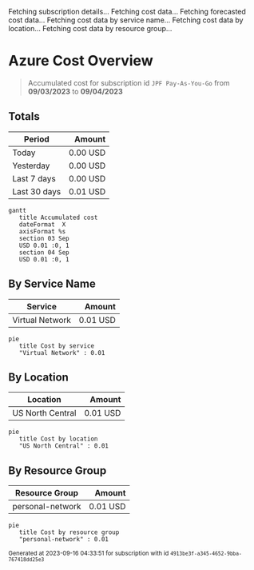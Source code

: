 Fetching subscription details...
Fetching cost data...
Fetching forecasted cost data...
Fetching cost data by service name...
Fetching cost data by location...
Fetching cost data by resource group...
# Azure Cost Overview

> Accumulated cost for subscription id `JPF Pay-As-You-Go` from **09/03/2023** to **09/04/2023**

## Totals

|Period|Amount|
|---|---:|
|Today|0.00 USD|
|Yesterday|0.00 USD|
|Last 7 days|0.00 USD|
|Last 30 days|0.01 USD|

```mermaid
gantt
   title Accumulated cost
   dateFormat  X
   axisFormat %s
   section 03 Sep
   USD 0.01 :0, 1
   section 04 Sep
   USD 0.01 :0, 1
```

## By Service Name

|Service|Amount|
|---|---:|
|Virtual Network|0.01 USD|

```mermaid
pie
   title Cost by service
   "Virtual Network" : 0.01
```

## By Location

|Location|Amount|
|---|---:|
|US North Central|0.01 USD|

```mermaid
pie
   title Cost by location
   "US North Central" : 0.01
```

## By Resource Group

|Resource Group|Amount|
|---|---:|
|personal-network|0.01 USD|

```mermaid
pie
   title Cost by resource group
   "personal-network" : 0.01
```

<sup>Generated at 2023-09-16 04:33:51 for subscription with id `4913be3f-a345-4652-9bba-767418dd25e3`</sup>

